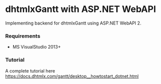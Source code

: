 dhtmlxGantt with ASP.NET WebAPI
=============

Implementing backend for dhtmlxGantt using ASP.NET WebAPI 2.

### Requirements

- MS VisualStudio 2013+

### Tutorial

A complete tutorial here https://docs.dhtmlx.com/gantt/desktop__howtostart_dotnet.html
